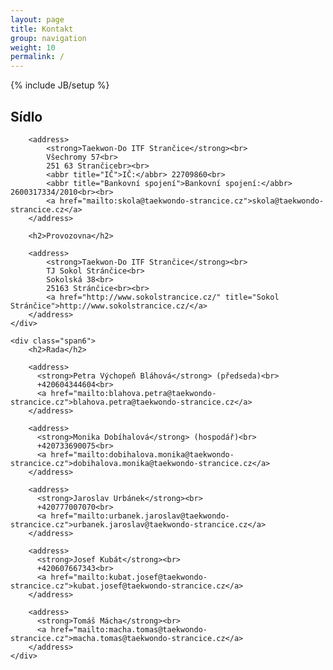 ```yaml
---
layout: page
title: Kontakt
group: navigation
weight: 10
permalink: /
---
```

{% include JB/setup %}

<div class="row-fluid">
	<div class="span6">
		<h2>Sídlo</h2>

		<address>
			<strong>Taekwon-Do ITF Strančice</strong><br>
			Všechromy 57<br>
			251 63 Strančicebr><br>
			<abbr title="IČ">IČ:</abbr> 22709860<br>
			<abbr title="Bankovní spojení">Bankovní spojení:</abbr> 2600317334/2010<br><br>
			<a href="mailto:skola@taekwondo-strancice.cz">skola@taekwondo-strancice.cz</a>
		</address>

		<h2>Provozovna</h2>

		<address>
			<strong>Taekwon-Do ITF Strančice</strong><br>
			TJ Sokol Stránčice<br>
			Sokolská 38<br>
			25163 Stránčice<br><br>
			<a href="http://www.sokolstrancice.cz/" title="Sokol Stránčice">http://www.sokolstrancice.cz/</a>
		</address>
	</div>

	<div class="span6">
		<h2>Rada</h2>

		<address>
		  <strong>Petra Výchopeň Bláhová</strong> (předseda)<br>
		  +420604344604<br>
		  <a href="mailto:blahova.petra@taekwondo-strancice.cz">blahova.petra@taekwondo-strancice.cz</a>
		</address>

		<address>
		  <strong>Monika Dobíhalová</strong> (hospodář)<br>
		  +420733690075<br>
		  <a href="mailto:dobihalova.monika@taekwondo-strancice.cz">dobihalova.monika@taekwondo-strancice.cz</a>
		</address>

		<address>
		  <strong>Jaroslav Urbánek</strong><br>
		  +420777007070<br>
		  <a href="mailto:urbanek.jaroslav@taekwondo-strancice.cz">urbanek.jaroslav@taekwondo-strancice.cz</a>
		</address>

		<address>
		  <strong>Josef Kubát</strong><br>
		  +420607667343<br>
		  <a href="mailto:kubat.josef@taekwondo-strancice.cz">kubat.josef@taekwondo-strancice.cz</a>
		</address>

		<address>
		  <strong>Tomáš Mácha</strong><br>
		  <a href="mailto:macha.tomas@taekwondo-strancice.cz">macha.tomas@taekwondo-strancice.cz</a>
		</address>
	</div>
</div>